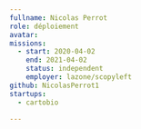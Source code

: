```yaml
---
fullname: Nicolas Perrot
role: déploiement
avatar: 
missions:
  - start: 2020-04-02
    end: 2021-04-02
    status: independent
    employer: lazone/scopyleft
github: NicolasPerrot1
startups:
  - cartobio
  
---
```

